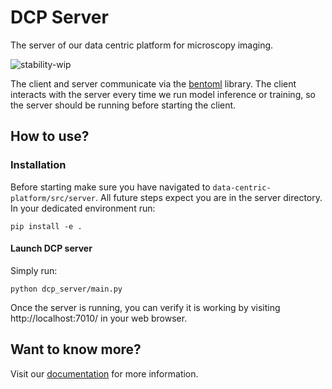# DCP Server

The server of our data centric platform for microscopy imaging.

![stability-wip](https://img.shields.io/badge/stability-work_in_progress-lightgrey.svg)

The client and server communicate via the [bentoml](https://www.bentoml.com/?gclid=Cj0KCQiApKagBhC1ARIsAFc7Mc6iqOLi2OcLtqMbGx1KrFjtLUEZ-bhnqlT2zWREE0x7JImhtNmKlFEaAvSSEALw_wcB) library. The client interacts with the server every time we run model inference or training, so the server should be running before starting the client.

## How to use?

### Installation
Before starting make sure you have navigated to ```data-centric-platform/src/server```. All future steps expect you are in the server directory. In your dedicated environment run:
```
pip install -e .
```

#### Launch DCP server
Simply run:
```
python dcp_server/main.py
```
Once the server is running, you can verify it is working by visiting http://localhost:7010/ in your web browser.

## Want to know more?
Visit our [documentation](https://readthedocs.org/projects/data-centric-platform) for more information.
